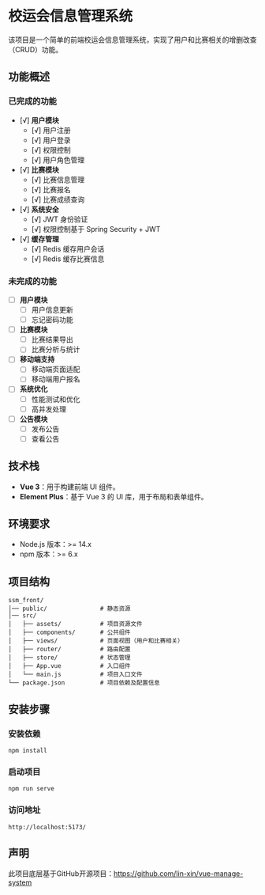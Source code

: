# 校运会信息管理系统

该项目是一个简单的前端校运会信息管理系统，实现了用户和比赛相关的增删改查（CRUD）功能。

## 功能概述

### 已完成的功能

- [√] **用户模块**
  - [√] 用户注册
  - [√] 用户登录
  - [√] 权限控制
  - [√] 用户角色管理
- [√] **比赛模块**
  - [√] 比赛信息管理
  - [√] 比赛报名
  - [√] 比赛成绩查询
- [√] **系统安全**
  - [√] JWT 身份验证
  - [√] 权限控制基于 Spring Security + JWT
- [√] **缓存管理**
  - [√] Redis 缓存用户会话
  - [√] Redis 缓存比赛信息

### 未完成的功能

- [ ] **用户模块**
  - [ ] 用户信息更新
  - [ ] 忘记密码功能
- [ ] **比赛模块**
  - [ ] 比赛结果导出
  - [ ] 比赛分析与统计
- [ ] **移动端支持**
  - [ ] 移动端页面适配
  - [ ] 移动端用户报名
- [ ] **系统优化**
  - [ ] 性能测试和优化
  - [ ] 高并发处理   
- [ ] **公告模块**
  - [ ] 发布公告
  - [ ] 查看公告

## 技术栈

- **Vue 3**：用于构建前端 UI 组件。
- **Element Plus**：基于 Vue 3 的 UI 库，用于布局和表单组件。

## 环境要求

- Node.js 版本：>= 14.x
- npm 版本：>= 6.x

## 项目结构

```
ssm_front/
│── public/               # 静态资源
│── src/
│   ├── assets/           # 项目资源文件
│   ├── components/       # 公共组件
│   ├── views/            # 页面视图（用户和比赛相关）
│   ├── router/           # 路由配置
│   ├── store/            # 状态管理
│   ├── App.vue           # 入口组件
│   └── main.js           # 项目入口文件
└── package.json          # 项目依赖及配置信息
```


## 安装步骤
### 安装依赖
```
npm install
```

### 启动项目
```
npm run serve
```

### 访问地址
```
http://localhost:5173/
```

## 声明

此项目底层基于GitHub开源项目：https://github.com/lin-xin/vue-manage-system